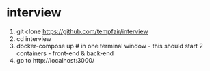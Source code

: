# interview

1. git clone https://github.com/tempfair/interview
1. cd interview
1. docker-compose up # in one terminal window - this should start 2 containers - front-end & back-end
1. go to http://localhost:3000/